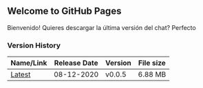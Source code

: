 ## Welcome to GitHub Pages

Bienvenido!
Quieres descargar la última versión del chat? Perfecto

### Version History

| Name/Link | Release Date  | Version | File size |
|--|--|--|--|
| [Latest](https://github.com/XaviFortes/Chat-CSharp/releases/download/v0.0.5/Chat.exe) | 08-12-2020 | v0.0.5 | 6.88 MB |
